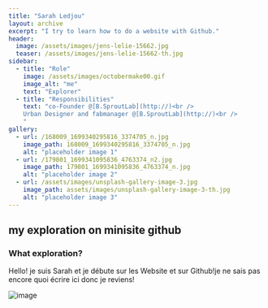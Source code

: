 ```yaml
---
title: "Sarah Ledjou"
layout: archive
excerpt: "I try to learn how to do a website with Github."
header:
  image: /assets/images/jens-lelie-15662.jpg
  teaser: /assets/images/jens-lelie-15662-th.jpg
sidebar:
  - title: "Role"
    image: /assets/images/octobermake00.gif
    image_alt: "me"
    text: "Explorer"
  - title: "Responsibilities"
    text: "co-Founder @[B.SproutLab](http://)<br />
    Urban Designer and fabmanager @[B.SproutLab](http://)<br />
    "
gallery:
  - url: /168009_1699340295816_3374705_n.jpg
    image_path: 168009_1699340295816_3374705_n.jpg
    alt: "placeholder image 1"
  - url: /179801_1699341095836_4763374_n2.jpg
    image_path: 179801_1699341095836_4763374_n.jpg
    alt: "placeholder image 2"
  - url: /assets/images/unsplash-gallery-image-3.jpg
    image_path: assets/images/unsplash-gallery-image-3-th.jpg
    alt: "placeholder image 3"
---
```


## my exploration on minisite github
### What exploration?
Hello! je suis Sarah et je débute sur les Website et sur Github!je ne sais pas encore quoi écrire ici donc je reviens!  

![image](https://user-images.githubusercontent.com/12049360/32323816-861f4b74-bfc9-11e7-9795-781b90381454.png)
